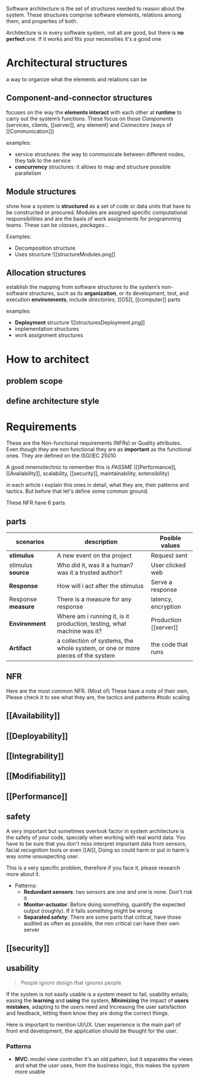 Software architecture is the set of structures needed to reason about the system. These structures comprise software elements, relations among them, and
properties of both.

Architecture is in every software system, not all are good, but there is **no perfect** one. If it works and fits your necessities it's a good one

# Architectural structures
a way to organize what the elements and relations can be
## Component-and-connector structures
focuses on the way the **elements interact** with each other at **runtime** to carry out the system’s functions. These focus on those *Components* (services, clients, [[server]], any element) and *Connectors* (ways of [[Communication]])

examples:
- service structures: the way to communicate between different nodes, they talk to the service
- **concurrency** structures: it allows to map and structure possible parallelism


## Module structures
show how a system is **structured** as a set of code or data units that have to be constructed or procured. Modules are assigned specific computational responsibilities and are the basis of work assignments for programming teams. These can be *classes*, *packages*...

Examples:
- Decomposition structure
- Uses structure
![[structureModules.png]]

## Allocation structures
establish the mapping from software structures to the system’s non-software structures, such as its **organization**, or its development, test, and execution **environments**, include *directories*, [[OS]], [[computer]] parts

examples
- **Deployment** structure
![[structuresDeployment.png]]
- implementation structures
- work assignment structures



# How to architect

## problem scope

## define architecture style


# Requirements
These are the Non-functional requirements (NFRs) or Quality attributes. Even though they are non functional they are as **important** as the functional ones. They are defined on the ISO/IEC 25010 

A good mnemotechnic to remember this is *PASSME* ([[Performance]], [[Availability]], scalability, [[security]], maintainability, extensibility)

in each article i explain this ones in detail, what they are, their patterns and tactics. But before that let's define some common ground.

These NFR have 6 parts
## parts

| scenarios | description | Posible values |
| ---- | ---- | ---- |
| **stimulus** | A new event on the project | Request sent |
| stimulus **source** | Who did it, was it a human? was it a trusted author? | User clicked web |
| **Response** | How will i act after the stimulus | Serve a response  |
| Response **measure** | There is a measure for any response | latency, encryption |
| **Environment** | Where am i running it, is it production, testing, what machine was it? | Production [[server]] |
| **Artifact** | a collection of systems, the whole system, or one or more pieces of the system | the code that runs |

## NFR
Here are the most common NFR. (Most of) These have a note of their own, Please check it to see what they are, the tactics and patterns
#todo scaling

## [[Availability]]
## [[Deployability]]
## [[Integrability]]
## [[Modifiability]]
## [[Performance]]
## safety
A very important but sometimes overlook factor in system architecture is the safety of your code, specially when working with real world data. You have to be sure that you don't miss interpret important data from sensors, facial recognition tools or even [[AI]], Doing so could harm or put in harm's way some unsuspecting user.

This is a very specific problem, therefore if you face it, please research more about it.

- Patterns:
	- **Redundant sensors**: two sensors are one and one is none. Don't risk it
	- **Monitor-actuator**: Before doing something, quantify the expected output (roughly). If it fails something might be wrong
	- **Separated safety**: There are some parts that critical, have those audited as often as possible, the non critical can have their own server
## [[security]]
## usability
>People ignore design that ignores people

If the system is not easily usable is a system meant to fail, usability entails; easing the **learning** and **using** the system, **Minimizing** the impact of **users mistakes**, adapting to the users need and Increasing the user satisfaction and feedback, letting them know they are doing the correct things.

Here is important to mention UI/UX. User experience is the main part of front end development, the application should be thought for the user.  

### Patterns
- **MVC**: model view controller it's an old pattern, but it separates the views and what the user uses, from the business logic, this makes the  system more usable